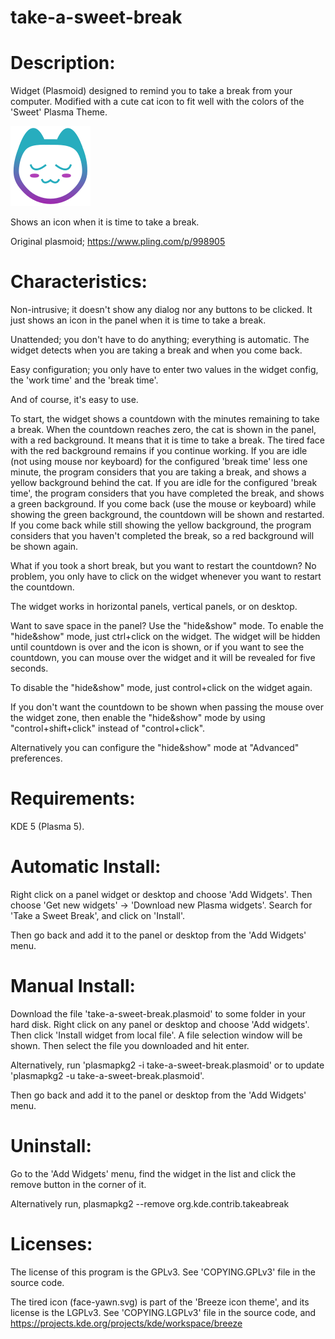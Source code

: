 # take-a-sweet-break

# Description:

Widget (Plasmoid) designed to remind you to take a break from your computer. Modified with a cute cat icon to fit well with the colors of the 'Sweet' Plasma Theme.

![alt text](https://github.com/Nano-Ocelot/take-a-sweet-break/blob/master/face-yawn.svg?raw=true)

Shows an icon when it is time to take a break.

Original plasmoid; https://www.pling.com/p/998905


# Characteristics:

Non-intrusive; it doesn't show any dialog nor any buttons to be clicked. It just shows an icon in the panel when it is time to take a break.

Unattended; you don't have to do anything; everything is automatic. The widget detects when you are taking a break and when you come back.

Easy configuration; you only have to enter two values in the widget config, the 'work time' and the 'break time'.

And of course, it's easy to use.

To start, the widget shows a countdown with the minutes remaining to take a break.
When the countdown reaches zero, the cat is shown in the panel, with a red background. It means that it is time to take a break.
The tired face with the red background remains if you continue working.
If you are idle (not using mouse nor keyboard) for the configured 'break time' less one minute, the program considers that you are taking a break, and shows a yellow background behind the cat.
If you are idle for the configured 'break time', the program considers that you have completed the break, and shows a green background.
If you come back (use the mouse or keyboard) while showing the green background, the countdown will be shown and restarted.
If you come back while still showing the yellow background, the program considers that you haven't completed the break, so a red background will be shown again.

What if you took a short break, but you want to restart the countdown? No problem, you only have to click on the widget whenever you want to restart the countdown.

The widget works in horizontal panels, vertical panels, or on desktop.

Want to save space in the panel? Use the "hide&show" mode. To enable the "hide&show" mode, just ctrl+click on the widget. The widget will be hidden until countdown is over and the icon is shown, or if you want to see the countdown, you can mouse over the widget and it will be revealed for five seconds.

To disable the "hide&show" mode, just control+click on the widget again.

If you don't want the countdown to be shown when passing the mouse over the widget zone, then enable the "hide&show" mode by using "control+shift+click" instead of "control+click".

Alternatively you can configure the "hide&show" mode at "Advanced" preferences.


# Requirements:

KDE 5 (Plasma 5).


# Automatic Install:

Right click on a panel widget or desktop and choose 'Add Widgets'. Then choose 'Get new widgets' -> 'Download new Plasma widgets'.
Search for 'Take a Sweet Break', and click on 'Install'.

Then go back and add it to the panel or desktop from the 'Add Widgets' menu.


# Manual Install:

Download the file 'take-a-sweet-break.plasmoid' to some folder in your hard disk.
Right click on any panel or desktop and choose 'Add widgets'. Then click 'Install widget from local file'.
A file selection window will be shown. Then select the file you downloaded and hit enter.

Alternatively, run 'plasmapkg2 -i take-a-sweet-break.plasmoid' or to update 'plasmapkg2 -u take-a-sweet-break.plasmoid'.

Then go back and add it to the panel or desktop from the 'Add Widgets' menu.


# Uninstall:

Go to the 'Add Widgets' menu, find the widget in the list and click the remove button in the corner of it.


Alternatively run, plasmapkg2 --remove org.kde.contrib.takeabreak


# Licenses:

The license of this program is the GPLv3. See 'COPYING.GPLv3' file in the source code.

The tired icon (face-yawn.svg) is part of the 'Breeze icon theme', and its license is the LGPLv3. See 'COPYING.LGPLv3' file in the source code, and https://projects.kde.org/projects/kde/workspace/breeze
 
